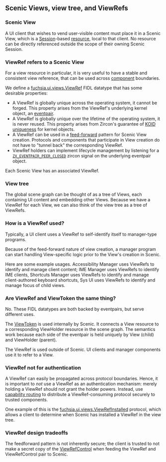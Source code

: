 ## Scenic Views, view tree, and ViewRefs

### Scenic View

A UI client that wishes to vend user-visible content must place it in a Scenic
View, which is a [Session](scenic.md#sessions)-based
[resource](scenic.md#resources), local to that client. No resource can be
directly referenced outside the scope of their owning Scenic Session.

### ViewRef refers to a Scenic View

For a view resource in particular, it is very useful to have a stable and
consistent view reference, that can be used across
[component](/docs/concepts/components/introduction.md#components_and_the_component_framework)
boundaries.

We define a [fuchsia.ui.views.ViewRef](/sdk/fidl/fuchsia.ui.views/view_ref.fidl)
FIDL datatype that has some desirable properties:

*   A ViewRef is globally unique across the operating system, it cannot be
    forged. This property arises from the ViewRef's underlying kernel object, an
    [eventpair](/docs/concepts/kernel/concepts.md#events_event_pairs).
*   A ViewRef is globally unique over the lifetime of the operating system, it
    is never reused. This property arises from Zircon's guarantee of
    [KOID uniqueness](/docs/concepts/kernel/concepts.md#kernel_object_ids) for
    kernel objects.
*   A ViewRef can be used in a
    [feed-forward](/docs/concepts/api/fidl.md#feed_forward-dataflow) pattern for
    Scenic View creation. Protocols and components that participate in View
    creation do not have to "tunnel back" the corresponding ViewRef.
*   ViewRef holders can implement lifecycle management by listening for a
    [`ZX_EVENTPAIR_PEER_CLOSED`](/docs/reference/syscalls/eventpair_create.md)
    zircon signal on the underlying eventpair object.

Each Scenic View has an associated ViewRef.

### View tree

The global scene graph can be thought of as a tree of Views, each containing UI
content and embedding other Views. Because we have a ViewRef for each View, we
can also think of the view tree as a tree of ViewRefs.

### How is a ViewRef used?

Typically, a UI client uses a ViewRef to self-identify itself to manager-type
programs.

Because of the feed-forward nature of view creation, a manager program can start
handling View-specific logic prior to the View's creation in Scenic.

Here are some example usages. Accessibility Manager uses ViewRefs to identify
and manage client content; IME Manager uses ViewRefs to identify IME clients,
Shortcuts Manager uses ViewRefs to identify and manage client-authored keyboard
shortcuts, Sys UI uses ViewRefs to identify and manage focus of child views.

### Are ViewRef and ViewToken the same thing?

No. These FIDL datatypes are both backed by eventpairs, but serve different
uses.

The [ViewToken](/sdk/fidl/fuchsia.ui.views/view_token.fidl) is used internally
by Scenic. It connects a View resource to a corresponding ViewHolder resource in
the scene graph. The semantics work because each side of the eventpair is held
uniquely by View (child) and ViewHolder (parent).

The ViewRef is used outside of Scenic. UI clients and manager components use it
to refer to a View.

### ViewRef not for authentication

A ViewRef can easily be propagated across protocol boundaries. Hence, it is
important to *not* use a ViewRef as an authentication mechanism: merely holding
a ViewRef should not grant the holder powers. Instead, use
[capability routing](/docs/concepts/components/capabilities/protocol.md) to
distribute a ViewRef-consuming protocol securely to trusted components.

One example of this is the
[fuchsia.ui.views.ViewRefInstalled](/sdk/fidl/fuchsia.ui.views/view_ref_installed.fidl)
protocol, which allows a client to determine when Scenic has installed a ViewRef
in the view tree.

### ViewRef design tradeoffs

The feedforward pattern is not inherently secure; the client is trusted to not
make a secret copy of the
[ViewRefControl](/sdk/fidl/fuchsia.ui.views/view_ref.fidl) when feeding the
ViewRef and ViewRefControl pair to Scenic.
